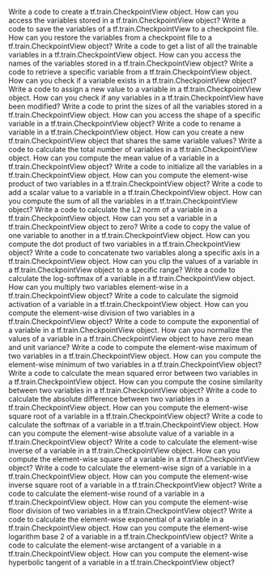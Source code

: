 Write a code to create a tf.train.CheckpointView object.
How can you access the variables stored in a tf.train.CheckpointView object?
Write a code to save the variables of a tf.train.CheckpointView to a checkpoint file.
How can you restore the variables from a checkpoint file to a tf.train.CheckpointView object?
Write a code to get a list of all the trainable variables in a tf.train.CheckpointView object.
How can you access the names of the variables stored in a tf.train.CheckpointView object?
Write a code to retrieve a specific variable from a tf.train.CheckpointView object.
How can you check if a variable exists in a tf.train.CheckpointView object?
Write a code to assign a new value to a variable in a tf.train.CheckpointView object.
How can you check if any variables in a tf.train.CheckpointView have been modified?
Write a code to print the sizes of all the variables stored in a tf.train.CheckpointView object.
How can you access the shape of a specific variable in a tf.train.CheckpointView object?
Write a code to rename a variable in a tf.train.CheckpointView object.
How can you create a new tf.train.CheckpointView object that shares the same variable values?
Write a code to calculate the total number of variables in a tf.train.CheckpointView object.
How can you compute the mean value of a variable in a tf.train.CheckpointView object?
Write a code to initialize all the variables in a tf.train.CheckpointView object.
How can you compute the element-wise product of two variables in a tf.train.CheckpointView object?
Write a code to add a scalar value to a variable in a tf.train.CheckpointView object.
How can you compute the sum of all the variables in a tf.train.CheckpointView object?
Write a code to calculate the L2 norm of a variable in a tf.train.CheckpointView object.
How can you set a variable in a tf.train.CheckpointView object to zero?
Write a code to copy the value of one variable to another in a tf.train.CheckpointView object.
How can you compute the dot product of two variables in a tf.train.CheckpointView object?
Write a code to concatenate two variables along a specific axis in a tf.train.CheckpointView object.
How can you clip the values of a variable in a tf.train.CheckpointView object to a specific range?
Write a code to calculate the log-softmax of a variable in a tf.train.CheckpointView object.
How can you multiply two variables element-wise in a tf.train.CheckpointView object?
Write a code to calculate the sigmoid activation of a variable in a tf.train.CheckpointView object.
How can you compute the element-wise division of two variables in a tf.train.CheckpointView object?
Write a code to compute the exponential of a variable in a tf.train.CheckpointView object.
How can you normalize the values of a variable in a tf.train.CheckpointView object to have zero mean and unit variance?
Write a code to compute the element-wise maximum of two variables in a tf.train.CheckpointView object.
How can you compute the element-wise minimum of two variables in a tf.train.CheckpointView object?
Write a code to calculate the mean squared error between two variables in a tf.train.CheckpointView object.
How can you compute the cosine similarity between two variables in a tf.train.CheckpointView object?
Write a code to calculate the absolute difference between two variables in a tf.train.CheckpointView object.
How can you compute the element-wise square root of a variable in a tf.train.CheckpointView object?
Write a code to calculate the softmax of a variable in a tf.train.CheckpointView object.
How can you compute the element-wise absolute value of a variable in a tf.train.CheckpointView object?
Write a code to calculate the element-wise inverse of a variable in a tf.train.CheckpointView object.
How can you compute the element-wise square of a variable in a tf.train.CheckpointView object?
Write a code to calculate the element-wise sign of a variable in a tf.train.CheckpointView object.
How can you compute the element-wise inverse square root of a variable in a tf.train.CheckpointView object?
Write a code to calculate the element-wise round of a variable in a tf.train.CheckpointView object.
How can you compute the element-wise floor division of two variables in a tf.train.CheckpointView object?
Write a code to calculate the element-wise exponential of a variable in a tf.train.CheckpointView object.
How can you compute the element-wise logarithm base 2 of a variable in a tf.train.CheckpointView object?
Write a code to calculate the element-wise arctangent of a variable in a tf.train.CheckpointView object.
How can you compute the element-wise hyperbolic tangent of a variable in a tf.train.CheckpointView object?